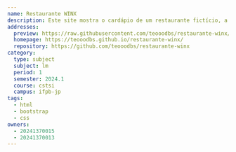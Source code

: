 ```yaml
---
name: Restaurante WINX
description: Este site mostra o cardápio de um restaurante fictício, a localização e suas avaliações.
addresses:
  preview: https://raw.githubusercontent.com/teooodbs/restaurante-winx/refs/heads/main/PreviewRestaurante.png
  homepage: https://teooodbs.github.io/restaurante-winx/
  repository: https://github.com/teooodbs/restaurante-winx
category:
  type: subject
  subject: lm
  period: 1
  semester: 2024.1
  course: cstsi
  campus: ifpb-jp
tags:
  - html
  - bootstrap
  - css
owners:
  - 20241370015
  - 20241370013
---
```

